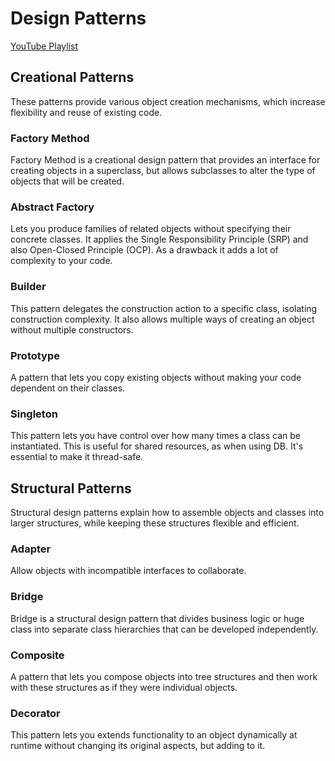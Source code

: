# Design Patterns 

[YouTube Playlist](https://www.youtube.com/watch?v=MqddY6Ochkc&list=PLbIBj8vQhvm0VY5YrMrafWaQY2EnJ3j8H&index=1&t=0s)

## Creational Patterns
These patterns provide various object creation mechanisms, which increase flexibility and reuse of existing code.

### Factory Method
Factory Method is a creational design pattern that provides an interface for creating objects in a superclass, but allows subclasses to alter the type of objects that will be created.

### Abstract Factory
Lets you produce families of related objects without specifying their concrete classes. It applies the Single Responsibility Principle (SRP) and also Open-Closed Principle (OCP). As a drawback it adds a lot of complexity to your code.

### Builder
This pattern delegates the construction action to a specific class, isolating construction complexity. It also allows multiple ways of creating an object without multiple constructors.

### Prototype
A pattern that lets you copy existing objects without making your code dependent on their classes.

### Singleton
This pattern lets you have control over how many times a class can be instantiated. This is useful for shared resources, as when using DB. It's essential to make it thread-safe.

## Structural Patterns
Structural design patterns explain how to assemble objects and classes into larger structures, while keeping these structures flexible and efficient.

### Adapter
Allow objects with incompatible interfaces to collaborate.

### Bridge
Bridge is a structural design pattern that divides business logic or huge class into separate class hierarchies that can be developed independently.

### Composite
A pattern that lets you compose objects into tree structures and then work with these structures as if they were individual objects.

### Decorator
This pattern lets you extends functionality to an object dynamically at runtime without changing its original aspects, but adding to it.